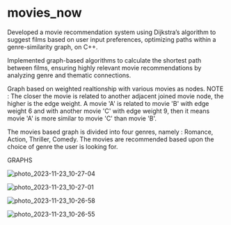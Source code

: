# movies_now
Developed a movie recommendation system using Dijkstra’s algorithm to suggest films based on user input preferences, optimizing paths within a genre-similarity graph, on C++.

Implemented graph-based algorithms to calculate the shortest path between films, ensuring highly relevant movie
recommendations by analyzing genre and thematic connections.

Graph based on weighted realtionship with various movies as nodes.
NOTE : The closer the movie is related to another adjacent joined movie node, the higher is the edge weight. A movie 'A' is related to movie 'B' with edge weight 6 and with another movie 'C' with edge weight 9, then it means movie 'A' is more similar to movie 'C' than movie 'B'.

The movies based graph is divided into four genres, namely : Romance, Action, Thriller, Comedy.
The movies are recommended based upon the choice of genre the user is looking for.

GRAPHS 

![photo_2023-11-23_10-27-04](https://github.com/user-attachments/assets/5b202496-278a-4f21-98d4-de8de36d1955)

![photo_2023-11-23_10-27-01](https://github.com/user-attachments/assets/26979afe-a3e8-4321-8f4d-a53d15c1710e)

![photo_2023-11-23_10-26-58](https://github.com/user-attachments/assets/1ba5bc24-1e9c-4ab0-99ee-7841365dc7a5)

![photo_2023-11-23_10-26-55](https://github.com/user-attachments/assets/7cc6f3c9-aafa-4e03-82d7-7678f77998bb)




